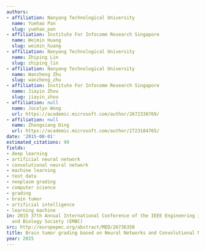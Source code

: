 ```yaml
---
authors:
- affiliation: Nanyang Technological University
  name: Yuehao Pan
  slug: yuehao_pan
- affiliation: Institute For Infocomm Research Singapore
  name: Weimin Huang
  slug: weimin_huang
- affiliation: Nanyang Technological University
  name: Zhiping Lin
  slug: zhiping_lin
- affiliation: Nanyang Technological University
  name: Wanzheng Zhu
  slug: wanzheng_zhu
- affiliation: Institute For Infocomm Research Singapore
  name: Jiayin Zhou
  slug: jiayin_zhou
- affiliation: null
  name: Jocelyn Wong
  url: https://academic.microsoft.com/author/2672338769/
- affiliation: null
  name: Zhongxiang Ding
  url: https://academic.microsoft.com/author/2723184765/
date: '2015-08-01'
estimated_citations: 99
fields:
- deep learning
- artificial neural network
- convolutional neural network
- machine learning
- test data
- neoplasm grading
- computer science
- grading
- brain tumor
- artificial intelligence
- learning machine
in: 2015 37th Annual International Conference of the IEEE Engineering in Medicine
  and Biology Society (EMBC)
src: http://europepmc.org/abstract/MED/26736358
title: Brain tumor grading based on Neural Networks and Convolutional Neural Networks
year: 2015
---
```

